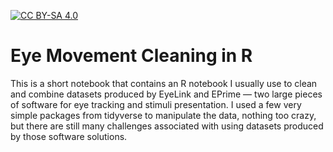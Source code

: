 [![CC BY-SA 4.0][cc-by-sa-shield]][cc-by-sa]

Eye Movement Cleaning in R
=============================
This is a short notebook that contains an R notebook I usually
use to clean and combine datasets produced by EyeLink and EPrime —
two large pieces of software for eye tracking and stimuli presentation.
I used a few very simple packages from tidyverse to manipulate
the data, nothing too crazy, but there are still many challenges 
associated with using datasets produced by those software solutions.


[cc-by-sa-shield]: https://img.shields.io/badge/License-CC%20BY--SA%204.0-lightgrey.svg
[cc-by-sa]: https://creativecommons.org/licenses/by-sa/4.0/